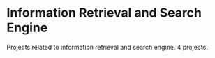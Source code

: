 # Information Retrieval and Search Engine
Projects related to information retrieval and search engine.
4 projects.
